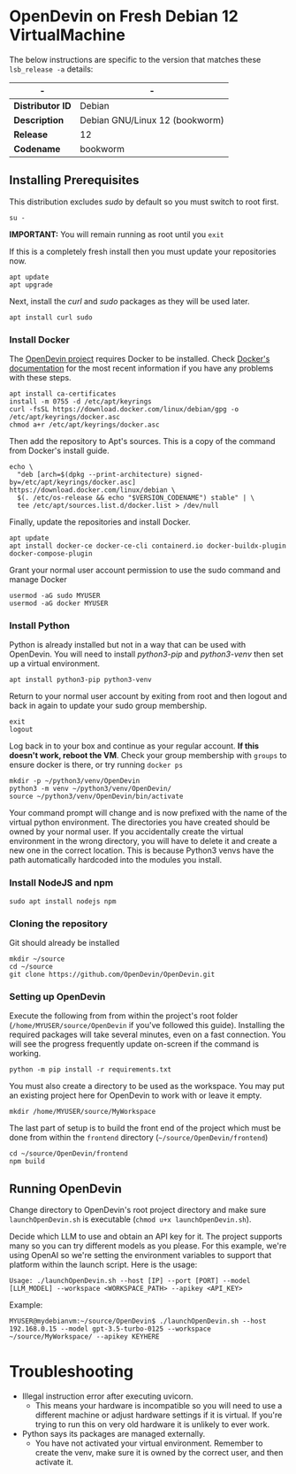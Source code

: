 # OpenDevin on Fresh Debian 12 VirtualMachine

The below instructions are specific to the version that matches these `lsb_release -a` details:

| - | - |
 --- | ---
| **Distributor ID** | Debian |
| **Description** | Debian GNU/Linux 12 (bookworm) |
| **Release** | 12 |
| **Codename** | bookworm |

## Installing Prerequisites
This distribution excludes _sudo_ by default so you must switch to root first.
```
su -
```
**IMPORTANT:** You will remain running as root until you `exit`

If this is a completely fresh install then you must update your repositories now.
```
apt update
apt upgrade
```

Next, install the _curl_ and _sudo_ packages as they will be used later.
```
apt install curl sudo
```


### Install Docker
The [OpenDevin project](https://github.com/OpenDevin/OpenDevin) requires Docker to be installed. Check [Docker's documentation](https://docs.docker.com/engine/install/debian/) for the most recent information if you have any problems with these steps.
```
apt install ca-certificates
install -m 0755 -d /etc/apt/keyrings
curl -fsSL https://download.docker.com/linux/debian/gpg -o /etc/apt/keyrings/docker.asc
chmod a+r /etc/apt/keyrings/docker.asc
```
Then add the repository to Apt's sources. This is a copy of the command from Docker's install guide.
```
echo \
  "deb [arch=$(dpkg --print-architecture) signed-by=/etc/apt/keyrings/docker.asc] https://download.docker.com/linux/debian \
  $(. /etc/os-release && echo "$VERSION_CODENAME") stable" | \
  tee /etc/apt/sources.list.d/docker.list > /dev/null
```
Finally, update the repositories and install Docker.
```
apt update
apt install docker-ce docker-ce-cli containerd.io docker-buildx-plugin docker-compose-plugin 
```

Grant your normal user account permission to use the sudo command and manage Docker
```
usermod -aG sudo MYUSER
usermod -aG docker MYUSER
```

### Install Python
Python is already installed but not in a way that can be used with OpenDevin. You will need to install _python3-pip_ and _python3-venv_ then set up a virtual environment.

```
apt install python3-pip python3-venv
```

Return to your normal user account by exiting from root and then logout and back in again to update your sudo group membership.
```
exit
logout
```

Log back in to your box and continue as your regular account. **If this doesn't work, reboot the VM**. Check your group membership with `groups` to ensure docker is there, or try running `docker ps`

```
mkdir -p ~/python3/venv/OpenDevin
python3 -m venv ~/python3/venv/OpenDevin/
source ~/python3/venv/OpenDevin/bin/activate
```
Your command prompt will change and is now prefixed with the name of the virtual python environment. The directories you have created should be owned by your normal user. If you accidentally create the virtual environment in the wrong directory, you will have to delete it and create a new one in the correct location. This is because Python3 venvs have the path automatically hardcoded into the modules you install.

### Install NodeJS and npm
```
sudo apt install nodejs npm
```

### Cloning the repository
Git should already be installed
```
mkdir ~/source
cd ~/source
git clone https://github.com/OpenDevin/OpenDevin.git
```

### Setting up OpenDevin
Execute the following from from within the project's root folder (`/home/MYUSER/source/OpenDevin` if you've followed this guide). Installing the required packages will take several minutes, even on a fast connection. You will see the progress frequently update on-screen if the command is working.
```
python -m pip install -r requirements.txt
```

You must also create a directory to be used as the workspace. You may put an existing project here for OpenDevin to work with or leave it empty.
```
mkdir /home/MYUSER/source/MyWorkspace
```

The last part of setup is to build the front end of the project which must be done from within the `frontend` directory (`~/source/OpenDevin/frontend`)
```
cd ~/source/OpenDevin/frontend
npm build
```

## Running OpenDevin
Change directory to OpenDevin's root project directory and make sure `launchOpenDevin.sh` is executable (`chmod u+x launchOpenDevin.sh`).

Decide which LLM to use and obtain an API key for it. The project supports many so you can try different models as you please. For this example, we're using OpenAI so we're setting the environment variables to support that platform within the launch script. Here is the usage:

```
Usage: ./launchOpenDevin.sh --host [IP] --port [PORT] --model [LLM_MODEL] --workspace <WORKSPACE_PATH> --apikey <API_KEY>
```

Example:
```
MYUSER@mydebianvm:~/source/OpenDevin$ ./launchOpenDevin.sh --host 192.168.0.15 --model gpt-3.5-turbo-0125 --workspace ~/source/MyWorkspace/ --apikey KEYHERE
```



# Troubleshooting

 * Illegal instruction error after executing uvicorn.
   * This means your hardware is incompatible so you will need to use a different machine or adjust hardware settings if it is virtual. If you're trying to run this on very old hardware it is unlikely to ever work.
 * Python says its packages are managed externally. 
   * You have not activated your virtual environment. Remember to create the venv, make sure it is owned by the correct user, and then activate it.
